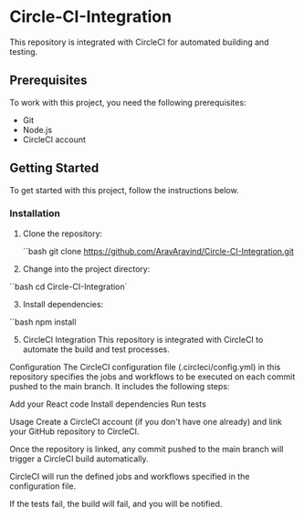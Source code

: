 # Circle-CI-Integration

This repository is integrated with CircleCI for automated building and testing.

## Prerequisites

To work with this project, you need the following prerequisites:

- Git
- Node.js
- CircleCI account

## Getting Started

To get started with this project, follow the instructions below.

### Installation

1. Clone the repository:

   ``bash
   git clone https://github.com/AravAravind/Circle-CI-Integration.git
   <https>
2. Change into the project directory:

  ``bash
  cd Circle-CI-Integration`

3. Install dependencies:

  ``bash
  npm install

5. CircleCI Integration
This repository is integrated with CircleCI to automate the build and test processes.

Configuration
The CircleCI configuration file (.circleci/config.yml) in this repository specifies the jobs and workflows to be executed on each commit pushed to the main branch. It includes the following steps:

Add your React code
Install dependencies
Run tests

Usage
Create a CircleCI account (if you don't have one already) and link your GitHub repository to CircleCI.

Once the repository is linked, any commit pushed to the main branch will trigger a CircleCI build automatically.

CircleCI will run the defined jobs and workflows specified in the configuration file.

If the tests fail, the build will fail, and you will be notified.
